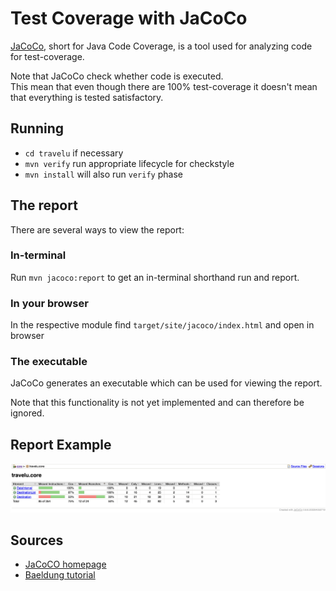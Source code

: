 # Test Coverage with JaCoCo

[JaCoCo](https://www.jacoco.org/jacoco/), short for Java Code Coverage, is a tool used for analyzing code for test-coverage.

Note that JaCoCo check whether code is executed.  
This mean that even though there are 100% test-coverage it doesn't mean that everything is tested satisfactory.

## Running
- `cd travelu` if necessary
- `mvn verify` run appropriate lifecycle for checkstyle
- `mvn install` will also run `verify` phase

## The report
There are several ways to view the report:

### In-terminal
Run `mvn jacoco:report` to get an in-terminal shorthand run and report.

### In your browser
In the respective module find `target/site/jacoco/index.html` and open in browser

### The executable
JaCoCo generates an executable which can be used for viewing the report.  

Note that this functionality is not yet implemented and can therefore be ignored.


## Report Example
![JaCoCo-report-demo](/pictures/JaCoCoReportDemo.png)



## Sources
- [JaCoCO homepage](https://www.jacoco.org/jacoco/)  
- [Baeldung tutorial](https://www.baeldung.com/jacoco)
